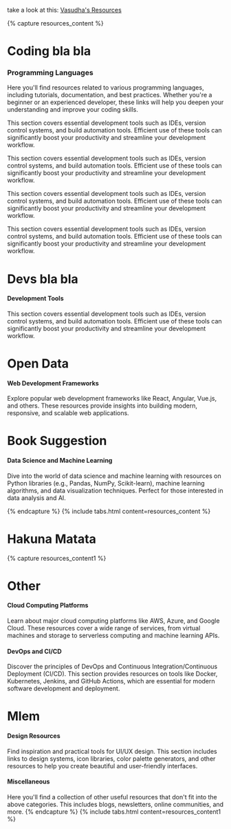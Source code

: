 <!-- ---
layout: light_dark
title: Resources
permalink: /resources
weight: 4
width: thick
light_theme: moths
dark_theme: stars
--- -->

take a look at this: [Vasudha's Resources](https://vasudha-kulkarni.github.io/resources)

{% capture resources_content %}
# Coding bla bla
### Programming Languages

Here you'll find resources related to various programming languages, including tutorials, documentation, and best practices. Whether you're a beginner or an experienced developer, these links will help you deepen your understanding and improve your coding skills.

This section covers essential development tools such as IDEs, version control systems, and build automation tools. Efficient use of these tools can significantly boost your productivity and streamline your development workflow.

This section covers essential development tools such as IDEs, version control systems, and build automation tools. Efficient use of these tools can significantly boost your productivity and streamline your development workflow.

This section covers essential development tools such as IDEs, version control systems, and build automation tools. Efficient use of these tools can significantly boost your productivity and streamline your development workflow.

This section covers essential development tools such as IDEs, version control systems, and build automation tools. Efficient use of these tools can significantly boost your productivity and streamline your development workflow.

# Devs bla bla
#### Development Tools

This section covers essential development tools such as IDEs, version control systems, and build automation tools. Efficient use of these tools can significantly boost your productivity and streamline your development workflow.

# Open Data
#### Web Development Frameworks

Explore popular web development frameworks like React, Angular, Vue.js, and others. These resources provide insights into building modern, responsive, and scalable web applications.

# Book Suggestion
#### Data Science and Machine Learning

Dive into the world of data science and machine learning with resources on Python libraries (e.g., Pandas, NumPy, Scikit-learn), machine learning algorithms, and data visualization techniques. Perfect for those interested in data analysis and AI.

{% endcapture %}
{% include tabs.html content=resources_content %}

# Hakuna Matata

{% capture resources_content1 %}
# Other
#### Cloud Computing Platforms

Learn about major cloud computing platforms like AWS, Azure, and Google Cloud. These resources cover a wide range of services, from virtual machines and storage to serverless computing and machine learning APIs.

#### DevOps and CI/CD

Discover the principles of DevOps and Continuous Integration/Continuous Deployment (CI/CD). This section provides resources on tools like Docker, Kubernetes, Jenkins, and GitHub Actions, which are essential for modern software development and deployment.

# Mlem
#### Design Resources

Find inspiration and practical tools for UI/UX design. This section includes links to design systems, icon libraries, color palette generators, and other resources to help you create beautiful and user-friendly interfaces.

#### Miscellaneous

Here you'll find a collection of other useful resources that don't fit into the above categories. This includes blogs, newsletters, online communities, and more.
{% endcapture %}
{% include tabs.html content=resources_content1 %}
